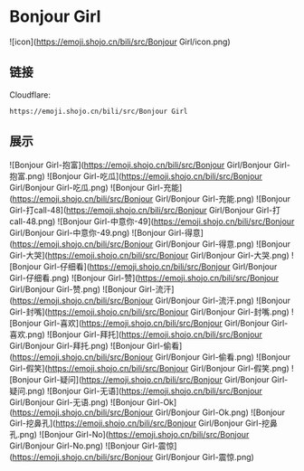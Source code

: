 # Bonjour Girl
![icon](https://emoji.shojo.cn/bili/src/Bonjour Girl/icon.png)
## 链接
Cloudflare:
```
https://emoji.shojo.cn/bili/src/Bonjour Girl
```
## 展示
![Bonjour Girl-抱富](https://emoji.shojo.cn/bili/src/Bonjour Girl/Bonjour Girl-抱富.png)
![Bonjour Girl-吃瓜](https://emoji.shojo.cn/bili/src/Bonjour Girl/Bonjour Girl-吃瓜.png)
![Bonjour Girl-充能](https://emoji.shojo.cn/bili/src/Bonjour Girl/Bonjour Girl-充能.png)
![Bonjour Girl-打call-48](https://emoji.shojo.cn/bili/src/Bonjour Girl/Bonjour Girl-打call-48.png)
![Bonjour Girl-中意你-49](https://emoji.shojo.cn/bili/src/Bonjour Girl/Bonjour Girl-中意你-49.png)
![Bonjour Girl-得意](https://emoji.shojo.cn/bili/src/Bonjour Girl/Bonjour Girl-得意.png)
![Bonjour Girl-大哭](https://emoji.shojo.cn/bili/src/Bonjour Girl/Bonjour Girl-大哭.png)
![Bonjour Girl-仔细看](https://emoji.shojo.cn/bili/src/Bonjour Girl/Bonjour Girl-仔细看.png)
![Bonjour Girl-赞](https://emoji.shojo.cn/bili/src/Bonjour Girl/Bonjour Girl-赞.png)
![Bonjour Girl-流汗](https://emoji.shojo.cn/bili/src/Bonjour Girl/Bonjour Girl-流汗.png)
![Bonjour Girl-封嘴](https://emoji.shojo.cn/bili/src/Bonjour Girl/Bonjour Girl-封嘴.png)
![Bonjour Girl-喜欢](https://emoji.shojo.cn/bili/src/Bonjour Girl/Bonjour Girl-喜欢.png)
![Bonjour Girl-拜托](https://emoji.shojo.cn/bili/src/Bonjour Girl/Bonjour Girl-拜托.png)
![Bonjour Girl-偷看](https://emoji.shojo.cn/bili/src/Bonjour Girl/Bonjour Girl-偷看.png)
![Bonjour Girl-假笑](https://emoji.shojo.cn/bili/src/Bonjour Girl/Bonjour Girl-假笑.png)
![Bonjour Girl-疑问](https://emoji.shojo.cn/bili/src/Bonjour Girl/Bonjour Girl-疑问.png)
![Bonjour Girl-无语](https://emoji.shojo.cn/bili/src/Bonjour Girl/Bonjour Girl-无语.png)
![Bonjour Girl-Ok](https://emoji.shojo.cn/bili/src/Bonjour Girl/Bonjour Girl-Ok.png)
![Bonjour Girl-挖鼻孔](https://emoji.shojo.cn/bili/src/Bonjour Girl/Bonjour Girl-挖鼻孔.png)
![Bonjour Girl-No](https://emoji.shojo.cn/bili/src/Bonjour Girl/Bonjour Girl-No.png)
![Bonjour Girl-震惊](https://emoji.shojo.cn/bili/src/Bonjour Girl/Bonjour Girl-震惊.png)
